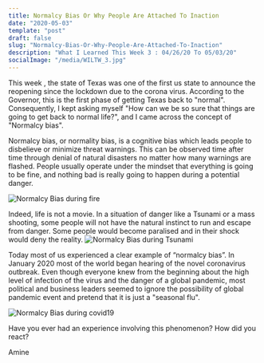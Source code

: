 ```yaml
---
title: Normalcy Bias Or Why People Are Attached To Inaction
date: "2020-05-03"
template: "post"
draft: false
slug: "Normalcy-Bias-Or-Why-People-Are-Attached-To-Inaction"
description: "What I Learned This Week 3 : 04/26/20 To 05/03/20"
socialImage: "/media/WILTW_3.jpg"
---
```



This week , the state of Texas was one of the first us state to announce the reopening since the lockdown due to the corona virus. According to the Governor, this is the first phase of getting Texas back to "normal". Consequently, I kept asking myself "How can we be so sure that things are going to get back to normal life?",  and I came across the concept of "Normalcy bias".


Normalcy bias, or normality bias, is a cognitive bias which leads people to disbelieve or minimize threat warnings. This can be observed time after time through denial of natural disasters no matter how many warnings are flashed. 
People usually operate under the mindset that everything is going to be fine, and nothing bad is really going to happen during a potential danger.

![Normalcy Bias during fire](/media/WILTW_3_1.jpg)


Indeed, life is not a movie. In a situation of danger like a Tsunami or a mass shooting, some people will not have the natural instinct to run and escape from danger. Some people would become paralised and in their shock would deny the reality.
![Normalcy Bias during Tsunami](/media/WILTW_3_2.jpg)

Today most of us experienced a clear example of “normalcy bias”. In January 2020 most of the world began hearing of the novel coronavirus outbreak. Even though everyone knew from the beginning about the high level of infection of the virus and the danger of a global pandemic, most political and business leaders seemed to ignore the possibility of global pandemic event and pretend that it is just a "seasonal flu".

![Normalcy Bias during covid19](/media/WILTW_3_3.jpg)  

Have you ever had an experience involving this phenomenon? How did you react?

Amine 